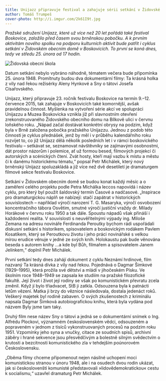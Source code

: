 ```yaml
---
title: Unijazz připravuje festival a zahajuje sérii setkání v Židovské obecní škole
author: Tomáš Trumpeš
cover-photo: http://i.imgur.com/2k61I9t.jpg
---
```


*Pražské sdružení Unijazz, které už více než 20 let pořádá také festival Boskovice, založilo před časem svou brněnskou pobočku. A k prvním aktivitám nového spolku na podporu kulturních aktivit bude patřit i cyklus setkání v Židovském obecním domě v Boskovicích. To první se koná dnes, tedy ve středu 25. února od 17 hodin.*

<img src="http://i.imgur.com/2k61I9t.jpg" class="img-responsive" alt="Židovská obecní škola">

Datum setkání nebylo vybráno náhodně, tématem večera bude připomínka 25. února 1948. Promítnuty budou dva dokumentární filmy: Ta krásná holka z vily nad řekou režisérky Aleny Hynkové a Sny o tátovi Josefa Císařovského. 

Unijazz, který připravuje 23. ročník festivalu Boskovice na termín 9.–12. července 2015, tak zahajuje v Boskovicích také komornější, avšak pravidelnou činnost. Myšlenka na vytvoření série akcí ve spolupráci Unijazzu a Muzea Boskovicka vznikla již při slavnostním otevření zrekonstruovaného Židovského obecního domu na Bílkově ulici v červnu loňského roku. „Nápad začal dostávat konkrétní obrysy na podzim, když byla v Brně založena pobočka pražského Unijazzu. Jednou z podob této činnosti je cyklus přednášek, jenž by měl i v průběhu kalendářního roku rozvíjet to, co již Unijazz dělá několik posledních let i v rámci boskovického festivalu – setkávat se, seznamovat návštěvníky se zajímavými osobnostmi, dát prostor názorům i polemice, ať už formou besed, filmových projekcí či autorských a scénických čtení. Zvát hosty, kteří mají vazbu k místu a městu či k danému historickému tématu,“ popsal Petr Michálek, který nový brněnský Unijazz spoluzakládá a již více než dvě desetiletí je dramaturgem filmové sekce festivalu Boskovice.

Setkání v Židovském obecním domě se budou konat každý měsíc a o zaměření celého projektu podle Petra Michálka leccos napovídá i název cyklu, pro který byl použit šaldovský termín Časové a nadčasové. „Inspirace pro dramaturgickou náplň se nabízejí: stačí zapátrat v historických souvislostech – například výročí narození T. G. Masaryka, výročí osvobození koncentračního tábora Osvětim, smutné výročí justiční vraždy dr. Milady Horákové v červnu roku 1950 a tak dále. Spoustu nápadů však přináší i každodenní realita. V souvislosti s neuvěřitelnými výpady ing. Miloše Zemana na adresu novináře Ferdinanda Peroutky bychom rádi uspořádali diskusní setkání s historikem, spisovatelem a boskovickým rodákem Pavlem Kosatíkem, který se Peroutkovu životu i jeho práci novinářské s velkou mírou erudice věnuje v jedné ze svých knih. Holokaustu pak bude věnována beseda s autorem knihy …a kde byl Bůh, filmařem a spisovatelem Janem Jelínkem,“ doplnil Petr Michálek.

První setkání tedy dnes zahájí dokument z cyklu Neznámí hrdinové, film nazvaný Ta krásná dívka z vily nad řekou. Pojednává o Dagmar Šimkové (1929–1995), která prožila své dětství a mládí v jihočeském Písku. Ve školním roce 1948–1949 se zapsala ke studiím na pražské filozofické fakultě. Její život i život její rodiny se však po komunistickém převratu zcela změnil. Když jí bylo třiadvacet, StB ji zatkla. Odsouzena byla k patnácti letům vězení. Matka ji brzy do věznice následovala, dostala jedenáct roků. Veškerý majetek byl rodině zabaven. O svých zkušenostech z kriminálu napsala Dagmar Šimková autobiografickou knihu, která byla vydána pod názvem Byly jsme tam taky.

Druhý film nese název Sny o tátovi a jedná se o dokumentární snímek o Ing. Alfrédu Plockovi, významném československém vědci, odsouzeném a popraveném v jednom z tisíců vykonstruovaných procesů na podzim roku 1951. Vzpomínky jeho syna a vnučky, citace ze soudních spisů, archivní záběry i hrané sekvence jsou přesvědčivým a bolestně silným svědectvím o krutosti a bezcitnosti komunistického zla v tehdejším poúnorovém Československu.

„Oběma filmy chceme připomenout nejen násilné uchopení moci komunistickou stranou v únoru 1948, ale i na osudech dvou rodin ukázat, jak si českoslovenští komunisté představovali »lidovědemokratickou« cestu k socialismu,“ uzavřel dramaturg Petr Michálek.